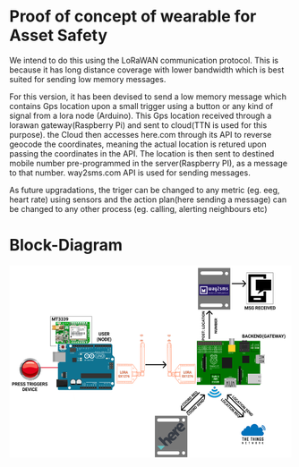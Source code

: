 # Proof of concept of wearable for Asset Safety
We intend to do this using the LoRaWAN communication protocol. This is because it has long distance coverage with lower bandwidth which is best suited for sending low memory messages. 

For this version, it has been devised to send a low memory message which contains Gps location upon a small trigger using a button or any kind of signal from a lora node (Arduino). This Gps location received through a lorawan gateway(Raspberry Pi) and sent to cloud(TTN is used for this purpose). the Cloud then accesses here.com through its API to reverse geocode the coordinates, meaning the actual location is retured upon passing the coordinates in the API. The location is then sent to destined mobile number pre-programmed in the server(Raspberry PI), as a message to that number. way2sms.com API is used for sending messages.

As future upgradations, the triger can be changed to any metric (eg. eeg, heart rate) using sensors and the action plan(here sending a message) can be changed to any other process (eg. calling, alerting neighbours etc)

# Block-Diagram

![](images/Picture1.png)
